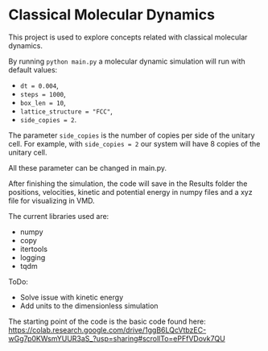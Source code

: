 # Classical Molecular Dynamics

This project is used to explore concepts related with classical molecular dynamics.

By running `python main.py` a molecular dynamic simulation will run with default values:

- `dt = 0.004`,
- `steps = 1000`,
- `box_len = 10`,
- `lattice_structure = "FCC"`,
- `side_copies = 2`.

The parameter `side_copies` is the number of copies per side of the unitary cell. For example,
with `side_copies = 2` our system will have 8 copies of the unitary cell.

All these parameter can be changed in main.py.

After finishing the simulation, the code will save in the Results folder the positions, velocities, kinetic and potential energy in numpy files and a xyz file for visualizing in VMD.

The current libraries used are:
- numpy
- copy
- itertools
- logging
- tqdm

ToDo:

- Solve issue with kinetic energy 
- Add units to the dimensionless simulation

The starting point of the code is the basic code found here: 
https://colab.research.google.com/drive/1ggB6LQcVtbzEC-wGg7p0KWsmYUUR3aS_?usp=sharing#scrollTo=ePFfVDovk7QU
